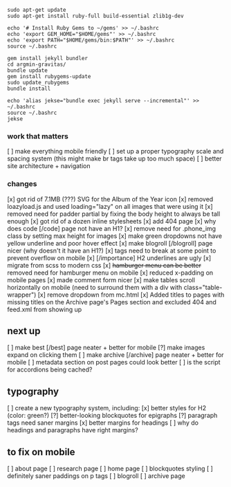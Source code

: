 ```
sudo apt-get update
sudo apt-get install ruby-full build-essential zlib1g-dev

echo '# Install Ruby Gems to ~/gems' >> ~/.bashrc
echo 'export GEM_HOME="$HOME/gems"' >> ~/.bashrc
echo 'export PATH="$HOME/gems/bin:$PATH"' >> ~/.bashrc
source ~/.bashrc

gem install jekyll bundler
cd argmin-gravitas/
bundle update
gem install rubygems-update
sudo update_rubygems
bundle install

echo 'alias jekse="bundle exec jekyll serve --incremental"' >> ~/.bashrc
source ~/.bashrc
jekse
```

### work that matters
[ ] make everything mobile friendly
[ ] set up a proper typography scale and spacing system (this might make br tags take up too much space)
[ ] better site architecture + navigation

### changes

[x] got rid of 7.1MB (???) SVG for the Album of the Year icon 
[x] removed loazyload.js and used loading="lazy" on all images that were using it 
[x] removed need for padder partial by fixing the body height to always be tall enough
[x] got rid of a dozen inline stylesheets
[x] add 404 page
[x] why does code [/code] page not have an H1?
[x] remove need for .phone_img class by setting max height for images
[x] make green dropdowns not have yellow underline and poor hover effect
[x] make blogroll [/blogroll] page nicer (why doesn't it have an H1?)
[x] <a> tags need to break at some point to prevent overflow on mobile
[x] [/importance] H2 underlines are ugly
[x] migrate from scss to modern css
[x] ~~hamburger menu can be better~~ removed need for hamburger menu on mobile
[x] reduced x-padding on mobile pages 
[x] made comment form nicer
[x] make tables scroll horizontally on mobile (need to surround them with a div with class="table-wrapper")
[x] remove dropdown from mc.html
[x] Added titles to pages with missing titles on the Archive page's Pages section and excluded 404 and feed.xml from showing up



## next up

[ ] make best [/best] page neater + better for mobile
[?] make images expand on clicking them
[ ] make archive [/archive] page neater + better for mobile
[ ] metadata section on post pages could look better
[ ] is the script for accordions being cached?


## typography
[ ] create a new typography system, including:
	[x] better styles for H2 (color: green?)
	[?] better-looking blockquotes for epigraphs
	[?] paragraph tags need saner margins
	[x] better margins for headings
	[ ] why do headings and paragraphs have right margins?


## to fix on mobile
[ ] about page
[ ] research page
[ ] home page
[ ] blockquotes styling
[ ] definitely saner paddings on p tags
[ ] blogroll
[ ] archive page